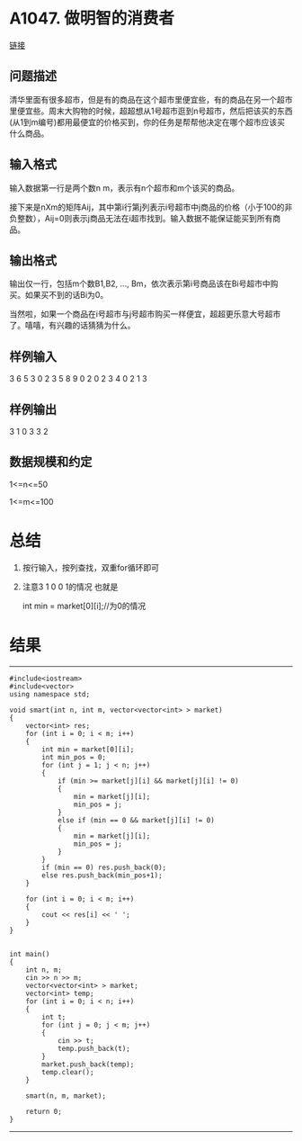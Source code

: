 # A1047. 做明智的消费者

[链接](http://www.tsinsen.com/A1047)

## 问题描述

清华里面有很多超市，但是有的商品在这个超市里便宜些，有的商品在另一个超市里便宜些。周末大购物的时候，超超想从1号超市逛到n号超市，然后把该买的东西(从1到m编号)都用最便宜的价格买到，你的任务是帮帮他决定在哪个超市应该买什么商品。

## 输入格式

输入数据第一行是两个数n m，表示有n个超市和m个该买的商品。

接下来是nXm的矩阵Aij，其中第i行第j列表示i号超市中j商品的价格（小于100的非负整数），Aij=0则表示j商品无法在i超市找到。输入数据不能保证能买到所有商品。 

## 输出格式

输出仅一行，包括m个数B1,B2, ..., Bm，依次表示第i号商品该在Bi号超市中购买。如果买不到的话Bi为0。 

当然啦，如果一个商品在i号超市与j号超市购买一样便宜，超超更乐意大号超市了。嘻嘻，有兴趣的话猜猜为什么。 

## 样例输入

3 6
5 3 0 2 3 5 
8 9 0 2 0 2
3 4 0 2 1 3

## 样例输出

3 1 0 3 3 2

## 数据规模和约定

1<=n<=50

1<=m<=100 

# 总结

1. 按行输入，按列查找，双重for循环即可
2. 注意3 1 0 0 1的情况 也就是

	int min = market[0][i];//为0的情况

# 结果

---

	#include<iostream>
	#include<vector>
	using namespace std;
	
	void smart(int n, int m, vector<vector<int> > market)
	{
		vector<int> res;
		for (int i = 0; i < m; i++)
		{
			int min = market[0][i];
			int min_pos = 0;
			for (int j = 1; j < n; j++)
			{
				if (min >= market[j][i] && market[j][i] != 0)
				{
					min = market[j][i];
					min_pos = j;
				}
				else if (min == 0 && market[j][i] != 0)
				{
					min = market[j][i];
					min_pos = j;
				}
			}
			if (min == 0) res.push_back(0);
			else res.push_back(min_pos+1);
		}
		
		for (int i = 0; i < m; i++)
		{
			cout << res[i] << ' ';
		}
	}
	
	
	int main()
	{
		int n, m;
		cin >> n >> m;
		vector<vector<int> > market;
		vector<int> temp;
		for (int i = 0; i < n; i++)
		{
			int t;
			for (int j = 0; j < m; j++)
			{
				cin >> t;
				temp.push_back(t);
			}
			market.push_back(temp);
			temp.clear();
		}
	
		smart(n, m, market);
	
		return 0;
	}

---
